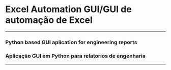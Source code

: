 # Excel Automation GUI/GUI de automação de Excel
---
### Python based GUI aplication for engineering reports
### Aplicação GUI em Python para relatorios de engenharia 
---
